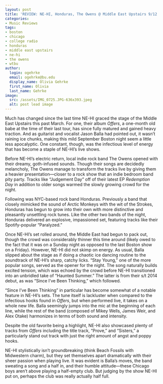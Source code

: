 ```yaml
---
layout: post
title: 'REVIEW: NE-HI, Honduras, The Owens @ Middle East Upstairs 9/12'
categories:
- Music Reviews
tags:
- boston
- chicago
- college radio
- honduras
- middle east upstairs
- ne-hi
- the owens
- wtbu
author:
  login: ogehrke
  email: ogehrke@bu.edu
  display_name: Olivia Gehrke
  first_name: Olivia
  last_name: Gehrke
image:
  src: /assets/IMG_0725.JPG-636x393.jpeg
  alt: post lead image
---
```

Much has changed since the last time NE-HI graced the stage of the Middle East Upstairs this past March. For one, their album _Offers_, a one-month old babe at the time of their last tour, has since fully matured and gained heavy traction. And as guitarist and vocalist Jason Balla had pointed out, it wasn’t raining ice chunks, making this mild September Boston night seem a little less apocalyptic. One constant, though, was the infectious level of energy that has become a staple of NE-HI’s live shows.

Before NE-HI’s electric return, local indie rock band The Owens opened with their dreamy, goth-infused sounds. Though their songs are decidedly melancholy, The Owens manage to transform the tracks live by giving them a heavier presentation—closer to a rock show that an indie bedroom band pity party. Tracks like “Judgement Day” off of their latest EP _Redemption Day_ in addition to older songs warmed the slowly growing crowd for the night.

Following was NYC-based rock band Honduras. Previously a band that closely mimicked the sound of Arctic Monkeys with the wit of the Strokes, Honduras has begun to grow into their own with more distinctive and pleasantly unsettling rock tunes. Like the other two bands of the night, Honduras delivered an explosive, impassioned set, featuring tracks like their Spotify-popular “Paralyzed.”

Once NE-HI’s set rolled around, the Middle East had begun to pack out, though the crowd was considerably thinner this time around (likely owed to the fact that it was on a Sunday night as opposed to the last Boston show on a Friday). However, NE-HI did not skimp on energy. As usual, Balla slipped about the stage as if doing a chaotic ice dancing routine to the soundtrack of NE-HI’s sharp, catchy licks. “Stay Young,” one of the more popular songs, served as the opener for the night. The song naturally builds excited tension, which was echoed by the crowd before NE-HI transitioned into an unbridled take of “Haunted Summer.” The latter is from their s/t 2014 debut, as was “Since I’ve Been Thinking,” which followed.

“Since I’ve Been Thinking” in particular has become somewhat of a notable feature in NE-HI’s sets. The tune itself is lackluster when compared to the infectious hooks found in _Offers_, but when performed live, it takes on a whole new life. Balla seemingly jumps into the mic at the beginning of each line, while the rest of the band (composed of Mikey Wells, James Weir, and Alex Otake) harmonizes in terms of both sound and intensity.

Despite the old favorite being a highlight, NE-HI also showcased plenty of tracks from _Offers_ including the title track, “Prove,” and “Sisters,” a particularly stand out track with just the right amount of angst and poppy hooks.

NE-HI stylistically isn’t groundbreaking (think Beach Fossils with Midwestern charm), but they set themselves apart dramatically with their sheer passion when playing live. It was evident is Balla’s moves, the band sweating a song and a half in, and their humble attitude—these Chicago boys aren’t above playing a half-empty club. But judging by the show NE-HI put on, perhaps the club was really actually half full.